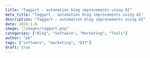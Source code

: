 ```yaml
---
title: "Taggart - automation blog improvements using AI"
meta_title: "Taggart - automation blog improvements using AI"
description: "Taggart - automation blog improvements using AI"
date: 2024-1-8
image: "/images/taggart.png"
categories: ["Blog", "Software", "Marketing", "Tools"]
author: "pk"
tags: ["software", "marketing", "DIY"]
draft: true
---
```

